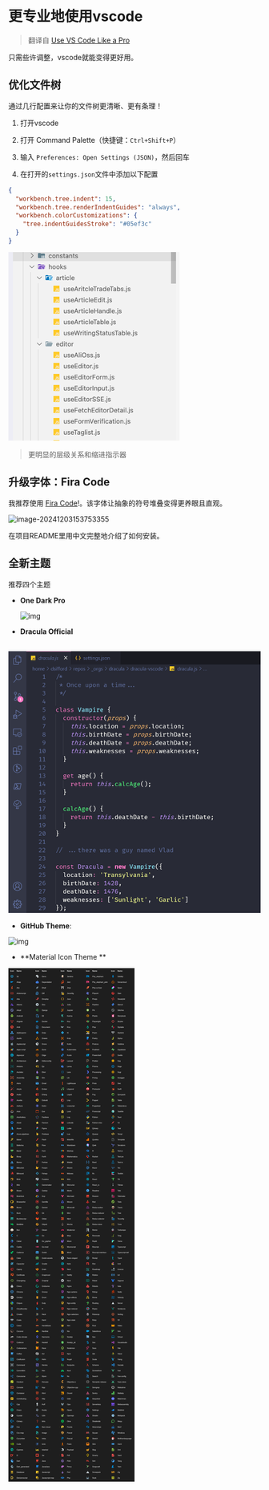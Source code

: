 # 更专业地使用vscode

> 翻译自 [Use VS Code Like a Pro](https://javascript.plainenglish.io/use-vs-code-like-a-pro-53973daa534f)

只需些许调整，vscode就能变得更好用。

## 优化文件树

通过几行配置来让你的文件树更清晰、更有条理！

1. 打开vscode

2. 打开 Command Palette（快捷键：`Ctrl+Shift+P`）

3. 输入 `Preferences: Open Settings (JSON)`，然后回车

4. 在打开的`settings.json`文件中添加以下配置

```json
{
  "workbench.tree.indent": 15,
  "workbench.tree.renderIndentGuides": "always",
  "workbench.colorCustomizations": {
    "tree.indentGuidesStroke": "#05ef3c"
  }
}
```

![image-20241203153356969](./img/image-20241203153356969.png)

> 更明显的层级关系和缩进指示器

## 升级字体：Fira Code

我推荐使用 [Fira Code](https://github.com/tonsky/FiraCode)!。该字体让抽象的符号堆叠变得更养眼且直观。

![image-20241203153753355](./img/image-20241203153753355.png)

在项目README里用中文完整地介绍了如何安装。

## 全新主题

推荐四个主题

- **One Dark Pro**

  ![img](https://cdn.jsdelivr.net/gh/binaryify/onedark-pro/screenshots/normal.png)

- **Dracula Official**

​	![img](https://raw.githubusercontent.com/dracula/visual-studio-code/master/screenshot.png)

- **GitHub Theme**: 

![img](https://user-images.githubusercontent.com/378023/132220037-3cd3e777-55a6-445f-9a2e-da6020ebd78d.png)

- **Material Icon Theme **

![img](https://raw.githubusercontent.com/PKief/vscode-material-icon-theme/main/images/fileIcons.png)
